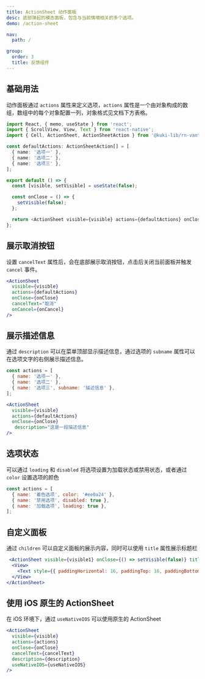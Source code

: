 ```yaml
---
title: ActionSheet 动作面板
desc: 底部弹起的模态面板，包含与当前情境相关的多个选项。
demo: /action-sheet

nav:
  path: /

group:
  order: 3
  title: 反馈组件
---
```


## 基础用法

动作面板通过 `actions` 属性来定义选项，`actions` 属性是一个由对象构成的数组，数组中的每个对象配置一列，对象格式见文档下方表格。

```typescript
import React, { memo, useState } from 'react';
import { ScrollView, View, Text } from 'react-native';
import { Cell, ActionSheet, ActionSheetAction } from '@kuki-lib/rn-vant';

const defaultActions: ActionSheetAction[] = [
  { name: '选项一' },
  { name: '选项二' },
  { name: '选项三' },
];

export default () => {
  const [visible, setVisible] = useState(false);

  const onClose = () => {
    setVisible(false);
  };

  return <ActionSheet visible={visible} actions={defaultActions} onClose={onClose} />;
};
```

## 展示取消按钮

设置 `cancelText` 属性后，会在底部展示取消按钮，点击后关闭当前面板并触发 `cancel` 事件。

```jsx
<ActionSheet
  visible={visible}
  actions={defaultActions}
  onClose={onClose}
  cancelText="取消"
  onCancel={onCancel}
/>
```

## 展示描述信息

通过 `description` 可以在菜单顶部显示描述信息，通过选项的 `subname` 属性可以在选项文字的右侧展示描述信息。

```jsx
const actions = [
  { name: '选项一' },
  { name: '选项二' },
  { name: '选项三', subname: '描述信息' },
];

<ActionSheet
  visible={visible}
  actions={defaultActions}
  onClose={onClose}
   description="这是一段描述信息"
/>
```

## 选项状态

可以通过 `loading` 和 `disabled` 将选项设置为加载状态或禁用状态，或者通过 `color` 设置选项的颜色

```js
const actions = [
  { name: '着色选项', color: '#ee0a24' },
  { name: '禁用选项', disabled: true },
  { name: '加载选项', loading: true },
];
```

## 自定义面板

通过 `children` 可以自定义面板的展示内容，同时可以使用 `title` 属性展示标题栏

```jsx
 <ActionSheet visible={visible1} onClose={() => setVisible(false)} title="标题" closeable>
  <View>
    <Text style={{ paddingHorizontal: 16, paddingTop: 16, paddingBottom: 160 }}>内容</Text>
  </View>
</ActionSheet>
```

## 使用 iOS 原生的 ActionSheet

在 iOS 环境下，通过 `useNativeIOS` 可以使用原生的 ActionSheet

```jsx
<ActionSheet
  visible={visible}
  actions={actions}
  onClose={onClose}
  cancelText={cancelText}
  description={description}
  useNativeIOS={useNativeIOS}
/>
```
